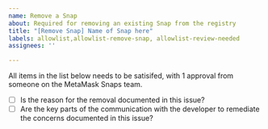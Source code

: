 ```yaml
---
name: Remove a Snap
about: Required for removing an existing Snap from the registry
title: "[Remove Snap] Name of Snap here"
labels: allowlist,allowlist-remove-snap, allowlist-review-needed
assignees: ''

---
```


All items in the list below needs to be satisifed, with 1 approval from someone on the MetaMask Snaps team.

- [ ] Is the reason for the removal documented in this issue?
- [ ] Are the key parts of the communication with the developer to remediate the concerns documented in this issue?
